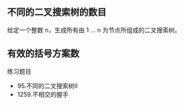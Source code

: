 

## 不同的二叉搜索树的数目

给定一个整数 n，生成所有由 1 ... n 为节点所组成的二叉搜索树。

## 有效的括号方案数


练习题目

- 95.不同的二叉搜索树II
- 1259.不相交的握手
